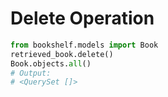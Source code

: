 # Delete Operation

```python
from bookshelf.models import Book
retrieved_book.delete()
Book.objects.all()
# Output:
# <QuerySet []>
